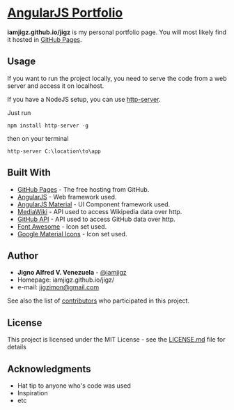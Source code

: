 # [AngularJS Portfolio](iamjigz.github.io)

**iamjigz.github.io/jigz**
is my personal portfolio page.
You will most likely find it hosted in [GitHub Pages](iamjigz.github.io/jigz).

## Usage

If you want to run the project locally, you need to serve the code from a web server
and access it on localhost.

If you have a NodeJS setup, you can use [http-server](https://github.com/indexzero/http-server).

Just run
```
npm install http-server -g
```

then on your terminal
```
http-server C:\location\to\app
```

## Built With

* [GitHub Pages](http://pages.github.com/) - The free hosting from GitHub.
* [AngularJS](https://angularjs.org/) - Web framework used.
* [AngularJS Material](https://material.angularjs.org/) - UI Component framework used.
* [MediaWiki](https://www.mediawiki.org/wiki/API) - API used to access Wikipedia data over http.
* [GitHub API](https://developer.github.com/v3/) - API used to access GitHub data over http.
* [Font Awesome](https://developer.github.com/v3/) - Icon set used.
* [Google Material Icons](https://material.io/icons/) - Icon set used.


## Author

* **Jigno Alfred V. Venezuela** - [@iamjigz](https://github.com/iamjigz)
* Homepage: iamjigz.github.io/jigz/
* e-mail: jigzimon@gmail.com

See also the list of [contributors](https://github.com/iamjigz/jigz/contributors) who participated in this project.

## License

This project is licensed under the MIT License - see the [LICENSE.md](LICENSE.md) file for details

## Acknowledgments

* Hat tip to anyone who's code was used
* Inspiration
* etc
